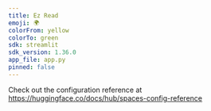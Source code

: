 ```yaml
---
title: Ez Read
emoji: 🌍
colorFrom: yellow
colorTo: green
sdk: streamlit
sdk_version: 1.36.0
app_file: app.py
pinned: false
---
```


Check out the configuration reference at https://huggingface.co/docs/hub/spaces-config-reference
